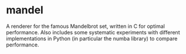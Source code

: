 # mandel
A renderer for the famous Mandelbrot set, written in C for optimal performance. Also includes some systematic experiments with different implementations in Python (in particular the numba library) to compare performance.
